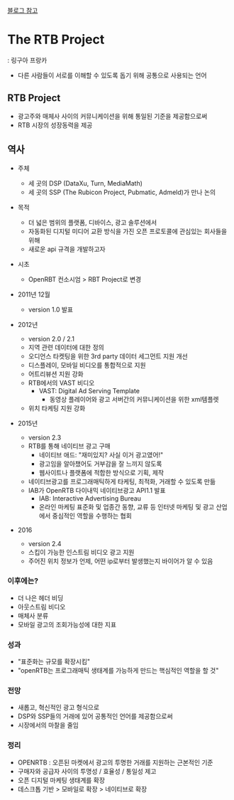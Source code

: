 [블로그 참고](https://blog.naver.com/applift/220816263700)

# The RTB Project
: 링구아 프랑카
- 다른 사람들이 서로를 이해할 수 있도록 돕기 위해 공통으로 사용되는 언어

## RTB Project
  * 광고주와 매체사 사이의 커뮤니케이션을 위해 통일된 기준을 제공함으로써
  * RTB 시장의 성장동력을 제공

## 역사

* 주체
  * 세 곳의 DSP (DataXu, Turn, MediaMath)
  * 세 곳의 SSP (The Rubicon Project, Pubmatic, Admeld)가 만나 논의
  
* 목적
  * 더 넓은 범위의 플랫폼, 디바이스, 광고 솔루션에서
  * 자동화된 디지털 미디어 교환 방식을 가진 오픈 프로토콜에 관심있는 회사들을 위해
  * 새로운 api 규격을 개발하고자
  
* 시초
  * OpenRBT 컨소시엄 > RBT Project로 변경
  
* 2011년 12월
  * version 1.0 발표
  
* 2012년
  * version 2.0 / 2.1
  * 지역 관련 데이터에 대한 정의
  * 오디언스 타켓팅을 위한 3rd party  데이터 세그먼트 지원 개선
  * 디스플레이, 모바일 비디오를 통합적으로 지원
  * 어트리뷰션 지원 강화
  * RTB에서의 VAST 비디오
    * VAST: Digital Ad Serving Template
      * 동영상 플레이어와 광고 서버간의 커뮤니케이션을 위한 xml템플렛
  * 위치 타케팅 지원 강화
  
* 2015년
  * version 2.3
  * RTB를 통해 네이티브 광고 구매
    * 네이티브 애드: "재미있지? 사실 이거 광고였어!"
    * 광고임을 알아챘어도 거부감을 잘 느끼지 않도록
    * 웹사이트나 플랫폼에 적합한 방식으로 기획, 제작
  * 네이티브광고를 프로그래매틱하게 타케팅, 최적화, 거래할 수 있도록 만듦
  * IAB가 OpenRTB 다이내믹 네이티브광고 API1.1 발표
    * IAB: Interactive Advertising Bureau
    * 온라인 마케팅 표준화 및 업종간 동향, 교류 등 인터넷 마케팅 및 광고 산업에서 중심적인 역할을 수행하는 협회
    
* 2016
  * version 2.4
  * 스킵이 가능한 인스트림 비디오 광고 지원
  * 주어진 위치 정보가 언제, 어떤 ip로부터 발생했는지 바이어가 알 수 있음
  
### 이후에는?
  * 더 나은 헤더 비딩
  * 아웃스트림 비디오
  * 매체사 분류
  * 모바일 광고의 조회가능성에 대한 지표
  
### 성과
  * "표준화는 규모를 확장시킴"
  * "openRTB는 프로그래매틱 생태계를 가능하게 만드는 핵심적인 역할을 할 것"
  
### 전망
  * 새롭고, 혁신적인 광고 형식으로
  * DSP와 SSP들의 거래에 있어 공통적인 언어를 제공함으로써
  * 시장에서의 마찰을 줄임

### 정리
  * OPENRTB : 오픈된 마켓에서 광고의 투명한 거래를 지원하는 근본적인 기준
  * 구매자와 공급자 사이의 투명성 / 효율성 / 통일성 제고
  * 오픈 디지털 마케팅 생태계를 확장
  * 데스크톱 기반 > 모바일로 확장 > 네이티브로 확장

